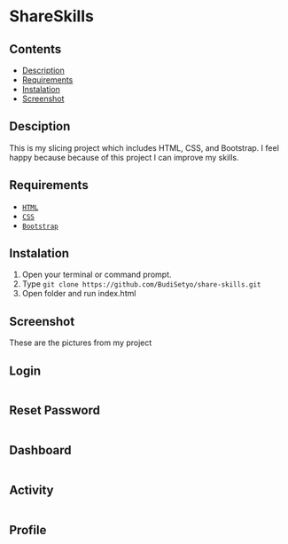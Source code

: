 # ShareSkills
## Contents

- [Description](#description)
- [Requirements](#requirements)
- [Instalation](#instalation)
- [Screenshot](#screenshot)

## Desciption


This is my slicing project which includes HTML, CSS, and Bootstrap. I feel happy because because of this project I can improve my skills.

## Requirements

- [`HTML`](https://www.w3schools.com/html/)
- [`CSS`](https://www.w3schools.com/css/)
- [`Bootstrap`](https://getbootstrap.com/)

## Instalation

1. Open your terminal or command prompt.
2. Type `git clone https://github.com/BudiSetyo/share-skills.git`
3. Open folder and run index.html

## Screenshot


These are the pictures from my project

## Login

<img width="700" scr="assets/images/screenshot/ss-1.JPG" />

## Reset Password

<img width="700" scr="assets/images/screenshot/ss-2.JPG" />

## Dashboard

<img width="700" scr="assets/images/screenshot/ss-3.JPG" />

## Activity

<img width="700" scr="assets/images/screenshot/ss-4.JPG" />

<img width="700" scr="assets/images/screenshot/ss-5.JPG" />

<img width="700" scr="assets/images/screenshot/ss-6.JPG" />

<img width="700" scr="assets/images/screenshot/ss-7.JPG" />

## Profile

<img width="700" scr="assets/images/screenshot/ss-8.JPG" />